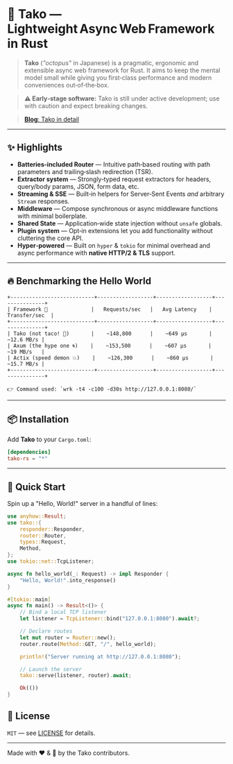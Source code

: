 # 🐙 Tako — Lightweight Async Web Framework in Rust

> **Tako** (*"octopus"* in Japanese) is a pragmatic, ergonomic and extensible async web framework for Rust.
> It aims to keep the mental model small while giving you first‑class performance and modern conveniences out‑of‑the‑box.

> **⚠️ Early‑stage software:** Tako is still under active development; use with caution and expect breaking changes.

> [**Blog**: Tako in detail](https://rust-dd.com/post/tako-a-lightweight-async-web-framework-on-tokio-and-hyper)

---

## ✨ Highlights

* **Batteries‑included Router** — Intuitive path‑based routing with path parameters and trailing‑slash redirection (TSR).
* **Extractor system** — Strongly‑typed request extractors for headers, query/body params, JSON, form data, etc.
* **Streaming & SSE** — Built‑in helpers for Server‑Sent Events *and* arbitrary `Stream` responses.
* **Middleware** — Compose synchronous or async middleware functions with minimal boilerplate.
* **Shared State** — Application‑wide state injection without `unsafe` globals.
* **Plugin system** — Opt‑in extensions let you add functionality without cluttering the core API.
* **Hyper‑powered** — Built on `hyper` & `tokio` for minimal overhead and async performance with **native HTTP/2 & TLS** support.

---

## 🔥 Benchmarking the Hello World

```
+---------------------------+------------------+------------------+---------------+
| Framework 🦀              |   Requests/sec   |   Avg Latency    | Transfer/sec  |
+---------------------------+------------------+------------------+---------------+
| Tako (not taco! 🌮)       |    ~148,800      |    ~649 µs       |    ~12.6 MB/s |
| Axum (the hype one 🌀)    |    ~153,500      |    ~607 µs       |    ~19 MB/s   |
| Actix (speed demon 💥)    |    ~126,300      |    ~860 µs       |    ~15.7 MB/s |
+---------------------------+------------------+------------------+---------------+

👉 Command used: `wrk -t4 -c100 -d30s http://127.0.0.1:8080/`
```

---

## 📦 Installation

Add **Tako** to your `Cargo.toml`:

```toml
[dependencies]
tako-rs = "*"
```

---

## 🚀 Quick Start

Spin up a "Hello, World!" server in a handful of lines:

```rust
use anyhow::Result;
use tako::{
    responder::Responder,
    router::Router,
    types::Request,
    Method,
};
use tokio::net::TcpListener;

async fn hello_world(_: Request) -> impl Responder {
    "Hello, World!".into_response()
}

#[tokio::main]
async fn main() -> Result<()> {
    // Bind a local TCP listener
    let listener = TcpListener::bind("127.0.0.1:8080").await?;

    // Declare routes
    let mut router = Router::new();
    router.route(Method::GET, "/", hello_world);

    println!("Server running at http://127.0.0.1:8080");

    // Launch the server
    tako::serve(listener, router).await;

    Ok(())
}
```

## 📜 License

`MIT` — see [LICENSE](./LICENSE) for details.

---

Made with ❤️ & 🦀 by the Tako contributors.
